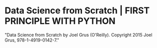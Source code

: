 # Data Science from Scratch | FIRST PRINCIPLE WITH PYTHON

"Data Science from Scratch by Joel Grus (O'Reilly). Copyright 2015 Joel Grus, 978-1-4919-0142-7."
